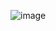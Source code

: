 ![image](https://github.com/vijeshnair89/AWS-Projects/assets/143416086/b51977e0-11d9-484d-8203-facaf62eb7c4)
